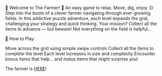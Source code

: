 🌾 Welcome to The Farmer! 🌾
An easy game to relax. Move, dig, enjoy :D 
Step into the boots of a clever farmer navigating through ever-growing fields. In this addictive puzzle adventure, each level expands the grid, challenging your strategy and quick thinking. Your mission? Collect all the items to advance — but beware! Not everything on the field is helpful...

🚜 How to Play:

Move across the grid using simple swipe controls
Collect all the items to complete the level
Each level increases in size and complexity
Encounter bonus items that help… and malus items that might surprise you!

The farmer is <a href="https://namaniac91.org/TheFarmerJS/">HERE</a>!
